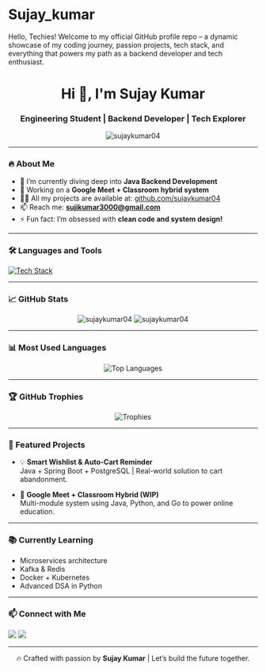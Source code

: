 # Sujay_kumar
Hello, Techies!  Welcome to my official GitHub profile repo – a dynamic showcase of my coding journey, passion projects, tech stack, and everything that powers my path as a backend developer and tech enthusiast.
<h1 align="center">Hi 👋, I'm Sujay Kumar</h1>
<h3 align="center">Engineering Student | Backend Developer | Tech Explorer</h3>

<p align="center">
  <img src="https://komarev.com/ghpvc/?username=sujaykumar04&label=Profile%20views&color=0e75b6&style=flat" alt="sujaykumar04" />
</p>

---

### 🔥 About Me
- 🌱 I’m currently diving deep into **Java Backend Development**  
- 🚀 Working on a **Google Meet + Classroom hybrid system**  
- 👨‍💻 All my projects are available at: [github.com/sujaykumar04](https://github.com/sujaykumar04)  
- 📫 Reach me: **sujikumar3000@gmail.com**  
- ⚡ Fun fact: I’m obsessed with **clean code and system design!**

---

### 🛠️ Languages and Tools

<p align="left">
  <a href="#"><img src="https://skillicons.dev/icons?i=java,spring,python,git,postgres,mysql,docker,postman" alt="Tech Stack" /></a>
</p>

---

### 📈 GitHub Stats

<p align="center">
  <img src="https://github-readme-stats.vercel.app/api?username=sujaykumar04&show_icons=true&locale=en&theme=tokyonight" alt="sujaykumar04" />
  <img src="https://github-readme-streak-stats.herokuapp.com/?user=sujaykumar04&theme=tokyonight" alt="sujaykumar04" />
</p>

---

### 📊 Most Used Languages

<p align="center">
  <img src="https://github-readme-stats.vercel.app/api/top-langs?username=sujaykumar04&show_icons=true&locale=en&layout=compact&theme=tokyonight" alt="Top Languages" />
</p>

---

### 🏆 GitHub Trophies

<p align="center">
  <img src="https://github-profile-trophy.vercel.app/?username=sujaykumar04&theme=darkhub&row=1&column=7" alt="Trophies" />
</p>

---

### 📂 Featured Projects

- 💡 **Smart Wishlist & Auto-Cart Reminder**  
  Java + Spring Boot + PostgreSQL | Real-world solution to cart abandonment.

- 🎥 **Google Meet + Classroom Hybrid (WIP)**  
  Multi-module system using Java, Python, and Go to power online education.

---

### 📚 Currently Learning

- Microservices architecture  
- Kafka & Redis  
- Docker + Kubernetes  
- Advanced DSA in Python

---

### 📫 Connect with Me

<p align="left">
  <a href="mailto:sujikumar3000@gmail.com"><img src="https://img.shields.io/badge/Gmail-D14836?style=for-the-badge&logo=gmail&logoColor=white"></a>
  <a href="https://www.linkedin.com/in/sujay-kumar-236919297/"><img src="https://img.shields.io/badge/LinkedIn-0077B5?style=for-the-badge&logo=linkedin&logoColor=white"></a>
</p>

---

<p align="center">
  🔥 Crafted with passion by <strong>Sujay Kumar</strong> | Let’s build the future together.
</p>
